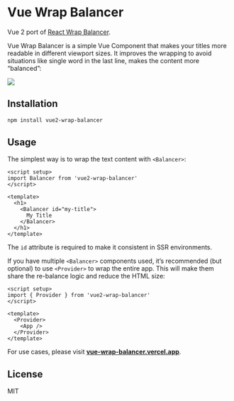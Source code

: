 # Vue Wrap Balancer

Vue 2 port of [React Wrap Balancer](https://github.com/shuding/react-wrap-balancer).

Vue Wrap Balancer is a simple Vue Component that makes your titles more readable in different viewport sizes. It improves the wrapping to avoid situations like single word in the last line, makes the content more “balanced”:

![](https://i.imgur.com/2LWVkXk.gif)

## Installation

```bash
npm install vue2-wrap-balancer
```

## Usage

The simplest way is to wrap the text content with `<Balancer>`:

```vue
<script setup>
import Balancer from 'vue2-wrap-balancer'
</script>

<template>
  <h1>
    <Balancer id="my-title">
      My Title
    </Balancer>
  </h1>
</template>
```

The `id` attribute is required to make it consistent in SSR environments.

If you have multiple `<Balancer>` components used, it’s recommended (but optional) to use `<Provider>` to wrap the entire app. This will make them share the re-balance logic and reduce the HTML size:

```vue
<script setup>
import { Provider } from 'vue2-wrap-balancer'
</script>

<template>
  <Provider>
    <App />
  </Provider>
</template>
```

For use cases, please visit [**vue-wrap-balancer.vercel.app**](https://vue-wrap-balancer.vercel.app).

## License

MIT
